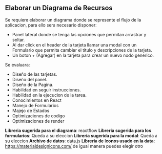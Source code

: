## Elaborar un Diagrama de Recursos

Se requiere elaborar un diagrama donde se represente el flujo de la aplicacion, para ello sera necesario disponer:

- Panel lateral donde se tenga las opciones que permitan arrastrar y soltar.
- Al dar click en el header de la tarjeta llamar una modal con un Formulario que permita cambiar el titulo y descripciones de la tarjeta.
- Un boton + (Agregar) en la tarjeta para crear un nuevo nodo generico.


Se evaluara: 
- Diseño de las tarjetas.
- Diseño del panel.
- Diseño de la Pagina.
- Habilidad en seguir instrucciones.
- Habilidad en la ejecucion de la tarea.
- Conocimientos en React
- Manejo de Formularios
- Majejo de Estados
- Optimizaciones de codigo
- Optimizaciones de render


**Libreria sugerida para el diagrama**: reactflow
**Libreria sugerida para los formularios**: Queda a su eleccion
**Libreria sugerida para la modal**: Queda a su eleccion
**Archivo de datos**: data.js
**Libreria de Iconos usado en la data**: https://materialdesignicons.com/ de igual manera puedes elegir otro
